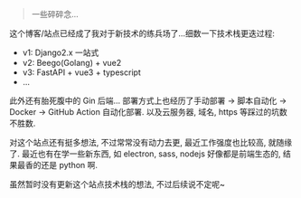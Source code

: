 > 一些碎碎念...

这个博客/站点已经成了我对于新技术的练兵场了...细数一下技术栈更迭过程:

- v1: Django2.x 一站式
- v2: Beego(Golang) + vue2
- v3: FastAPI + vue3 + typescript
- ...

此外还有胎死腹中的 Gin 后端...
部署方式上也经历了手动部署 -> 脚本自动化 -> Docker -> GitHub Action 自动化部署.
以及云服务器, 域名, https 等踩过的坑数不胜数.

对这个站点还有挺多想法, 不过常常没有动力去更, 最近工作强度也比较高, 就随缘了.
最近也有在学一些新东西, 如 electron, sass, nodejs 好像都是前端生态的, 结果最香的还是 python 啊.

虽然暂时没有更新这个站点技术栈的想法, 不过后续说不定呢~